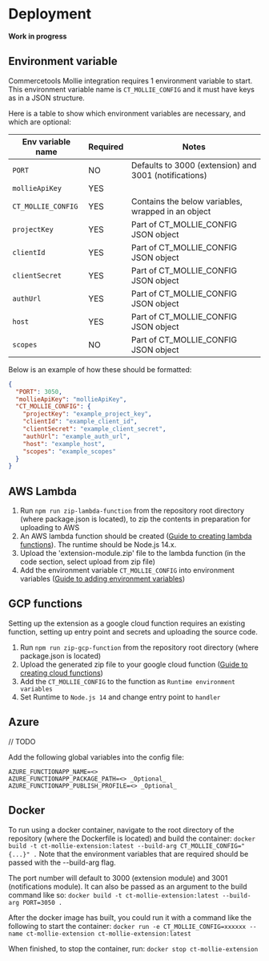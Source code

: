 # Deployment

**Work in progress**

## Environment variable

Commercetools Mollie integration requires 1 environment variable to start. This environment variable name is `CT_MOLLIE_CONFIG` and it must have keys as in a JSON structure.

Here is a table to show which environment variables are necessary, and which are optional:

| Env variable name  | Required | Notes                                                 |
| ------------------ | -------- | ----------------------------------------------------- |
| `PORT`             | NO       | Defaults to 3000 (extension) and 3001 (notifications) |
| `mollieApiKey`     | YES      |                                                       |
| `CT_MOLLIE_CONFIG` | YES      | Contains the below variables, wrapped in an object    |
| `projectKey`       | YES      | Part of CT_MOLLIE_CONFIG JSON object                  |
| `clientId`         | YES      | Part of CT_MOLLIE_CONFIG JSON object                  |
| `clientSecret`     | YES      | Part of CT_MOLLIE_CONFIG JSON object                  |
| `authUrl`          | YES      | Part of CT_MOLLIE_CONFIG JSON object                  |
| `host`             | YES      | Part of CT_MOLLIE_CONFIG JSON object                  |
| `scopes`           | NO       | Part of CT_MOLLIE_CONFIG JSON object                  |

Below is an example of how these should be formatted:

```json
{
  "PORT": 3050,
  "mollieApiKey": "mollieApiKey",
  "CT_MOLLIE_CONFIG": {
    "projectKey": "example_project_key",
    "clientId": "example_client_id",
    "clientSecret": "example_client_secret",
    "authUrl": "example_auth_url",
    "host": "example_host",
    "scopes": "example_scopes"
  }
}
```

## AWS Lambda

1. Run `npm run zip-lambda-function` from the repository root directory (where package.json is located), to zip the contents in preparation for uploading to AWS
2. An AWS lambda function should be created ([Guide to creating lambda functions](https://docs.aws.amazon.com/lambda/latest/dg/getting-started-create-function.html)). The runtime should be Node.js 14.x.
3. Upload the 'extension-module.zip' file to the lambda function (in the code section, select upload from zip file)
4. Add the environment variable `CT_MOLLIE_CONFIG` into environment variables ([Guide to adding environment variables](https://docs.aws.amazon.com/lambda/latest/dg/configuration-envvars.html#configuration-envvars-config))

## GCP functions

Setting up the extension as a google cloud function requires an existing function, setting up entry point and secrets and uploading the source code.

1. Run `npm run zip-gcp-function` from the repository root directory (where package.json is located)
2. Upload the generated zip file to your google cloud function ([Guide to creating cloud functions](https://cloud.google.com/functions/docs#training-and-tutorials))
3. Add the `CT_MOLLIE_CONFIG` to the function as `Runtime environment variables`
4. Set Runtime to `Node.js 14` and change entry point to `handler`

## Azure

// TODO

Add the following global variables into the config file:

    AZURE_FUNCTIONAPP_NAME=<>
    AZURE_FUNCTIONAPP_PACKAGE_PATH=<> _Optional_
    AZURE_FUNCTIONAPP_PUBLISH_PROFILE=<> _Optional_

## Docker

To run using a docker container, navigate to the root directory of the repository (where the Dockerfile is located) and build the container:
`docker build -t ct-mollie-extension:latest --build-arg CT_MOLLIE_CONFIG="{...}" .`
Note that the environment variables that are required should be passed with the --build-arg flag.

The port number will default to 3000 (extension module) and 3001 (notifications module). It can also be passed as an argument to the build command like so:
`docker build -t ct-mollie-extension:latest --build-arg PORT=3050 .`

After the docker image has built, you could run it with a command like the following to start the container:
`docker run -e CT_MOLLIE_CONFIG=xxxxxx --name ct-mollie-extension ct-mollie-extension:latest`

When finished, to stop the container, run:
`docker stop ct-mollie-extension`

